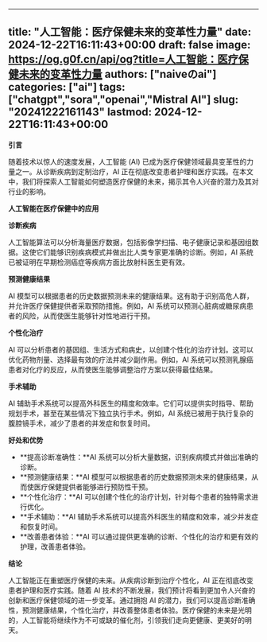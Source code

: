 
---
title: "人工智能：医疗保健未来的变革性力量"
date: 2024-12-22T16:11:43+00:00
draft: false
image: https://og.g0f.cn/api/og?title=人工智能：医疗保健未来的变革性力量
authors: ["naiveのai"]
categories: ["ai"]
tags: ["chatgpt","sora","openai","Mistral AI"]
slug: "20241222161143"
lastmod: 2024-12-22T16:11:43+00:00
---
**引言**

随着技术以惊人的速度发展，人工智能 (AI) 已成为医疗保健领域最具变革性的力量之一。从诊断疾病到定制治疗，AI 正在彻底改变患者护理和医疗实践。在本文中，我们将探索人工智能如何塑造医疗保健的未来，揭示其令人兴奋的潜力及其对行业的影响。

**人工智能在医疗保健中的应用**

**诊断疾病**

人工智能算法可以分析海量医疗数据，包括影像学扫描、电子健康记录和基因组数据。这使它们能够识别疾病模式并做出比人类专家更准确的诊断。例如，AI 系统已被证明在早期检测癌症等疾病方面比放射科医生更有效。

**预测健康结果**

AI 模型可以根据患者的历史数据预测未来的健康结果。这有助于识别高危人群，并允许医疗保健提供者采取预防措施。例如，AI 系统可以预测心脏病或糖尿病患者的风险，从而使医生能够针对性地进行干预。

**个性化治疗**

AI 可以分析患者的基因组、生活方式和病史，以创建个性化的治疗计划。这可以优化药物剂量、选择最有效的疗法并减少副作用。例如，AI 系统可以预测乳腺癌患者对化疗的反应，从而使医生能够调整治疗方案以获得最佳结果。

**手术辅助**

AI 辅助手术系统可以提高外科医生的精度和效率。它们可以提供实时指导、帮助规划手术，甚至在某些情况下独立执行手术。例如，AI 系统已被用于执行复杂的腹腔镜手术，减少了患者的并发症和恢复时间。

**好处和优势**

* **提高诊断准确性：**AI 系统可以分析大量数据，识别疾病模式并做出准确的诊断。
* **预测健康结果：**AI 模型可以根据患者的历史数据预测未来的健康结果，从而使医疗保健提供者能够进行预防性干预。
* **个性化治疗：**AI 可以创建个性化的治疗计划，针对每个患者的独特需求进行优化。
* **手术辅助：**AI 辅助手术系统可以提高外科医生的精度和效率，减少并发症和恢复时间。
* **改善患者体验：**AI 可以通过提供更准确的诊断、个性化的治疗和更有效的护理，改善患者体验。

**结论**

人工智能正在重塑医疗保健的未来。从疾病诊断到治疗个性化，AI 正在彻底改变患者护理和医疗实践。随着 AI 技术的不断发展，我们预计将看到更加令人兴奋的创新和医疗保健领域的进一步变革。通过拥抱 AI 的潜力，我们可以提高诊断准确性，预测健康结果，个性化治疗，并改善整体患者体验。医疗保健的未来是光明的，人工智能将继续作为不可或缺的催化剂，引领我们走向更健康、更美好的明天。